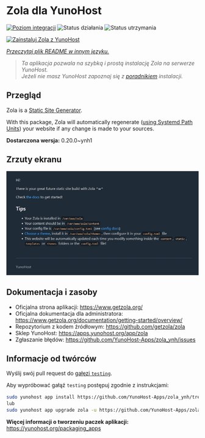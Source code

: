 <!--
To README zostało automatycznie wygenerowane przez <https://github.com/YunoHost/apps/tree/master/tools/readme_generator>
Nie powinno być ono edytowane ręcznie.
-->

# Zola dla YunoHost

[![Poziom integracji](https://apps.yunohost.org/badge/integration/zola)](https://ci-apps.yunohost.org/ci/apps/zola/)
![Status działania](https://apps.yunohost.org/badge/state/zola)
![Status utrzymania](https://apps.yunohost.org/badge/maintained/zola)

[![Zainstaluj Zola z YunoHost](https://install-app.yunohost.org/install-with-yunohost.svg)](https://install-app.yunohost.org/?app=zola)

*[Przeczytaj plik README w innym języku.](./ALL_README.md)*

> *Ta aplikacja pozwala na szybką i prostą instalację Zola na serwerze YunoHost.*  
> *Jeżeli nie masz YunoHost zapoznaj się z [poradnikiem](https://yunohost.org/install) instalacji.*

## Przegląd

Zola is a [Static Site Generator](https://en.wikipedia.org/wiki/Static_site_generator).

With this package, Zola will automatically regenerate ([using Systemd Path Units](https://www.putorius.net/systemd-path-units.html)) your website if any change is made to your sources.


**Dostarczona wersja:** 0.20.0~ynh1

## Zrzuty ekranu

![Zrzut ekranu z Zola](./doc/screenshots/zola-screenshot.jpg)

## Dokumentacja i zasoby

- Oficjalna strona aplikacji: <https://www.getzola.org/>
- Oficjalna dokumentacja dla administratora: <https://www.getzola.org/documentation/getting-started/overview/>
- Repozytorium z kodem źródłowym: <https://github.com/getzola/zola>
- Sklep YunoHost: <https://apps.yunohost.org/app/zola>
- Zgłaszanie błędów: <https://github.com/YunoHost-Apps/zola_ynh/issues>

## Informacje od twórców

Wyślij swój pull request do [gałęzi `testing`](https://github.com/YunoHost-Apps/zola_ynh/tree/testing).

Aby wypróbować gałąź `testing` postępuj zgodnie z instrukcjami:

```bash
sudo yunohost app install https://github.com/YunoHost-Apps/zola_ynh/tree/testing --debug
lub
sudo yunohost app upgrade zola -u https://github.com/YunoHost-Apps/zola_ynh/tree/testing --debug
```

**Więcej informacji o tworzeniu paczek aplikacji:** <https://yunohost.org/packaging_apps>
